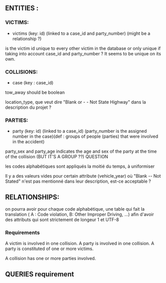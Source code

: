 ## ENTITIES :


### VICTIMS:
- victims (key: id) (linked to a case_id and party_number) (might be a relationship ?)

is the victim id unique to every other victim in the database or only unique if taking into account case_id and party_number ? It seems to be unique on its own.

### COLLISIONS:
- case (key : case_id)

tow_away should be boolean

location_type, que veut dire "Blank or - - Not State Highway" dans la description du projet ?

### PARTIES:
- party (key: id) (linked to a case_id) (party_number is the assigned number in the case)(def : groups of people (parties) that were involved in the accident)

party_sex and party_age indicates the age and sex of the party at the time of the collision (BUT IT'S A GROUP ??) QUESTION


les codes alphabétiques sont appliqués la moitié du temps, à uniformiser

Il y a des valeurs vides pour certain attribute (vehicle_year) où "Blank -- Not Stated" n'est pas mentionné dans leur description, est-ce acceptable ?

## RELATIONSHIPS:

on pourra avoir pour chaque code alphabétique, une table qui fait la translation ( A : Code violation, B: Other Improper Driving, ...) afin d'avoir des attributs qui sont strictement de longeur 1 et UTF-8

### Requirements

A victim is involved in one collision.
A party is involved in one collision.
A party is constituted of one or more victims.

A collision has one or more parties involved.


## QUERIES requirement 